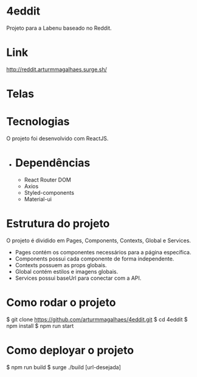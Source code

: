 # 4eddit
Projeto para a Labenu baseado no Reddit.

# Link
http://reddit.arturmmagalhaes.surge.sh/

# Telas


# Tecnologias
O projeto foi desenvolvido com ReactJS.

  - # Dependências
    - React Router DOM
    - Axios
    - Styled-components
    - Material-ui

# Estrutura do projeto

O projeto é dividido em Pages, Components, Contexts, Global e Services.
  - Pages contém os componentes necessários para a página específica.
  - Components possui cada componente de forma independente.
  - Contexts possuem as props globais.
  - Global contém estilos e imagens globais.
  - Services possui baseUrl para conectar com a API.

# Como rodar o projeto
  $ git clone https://github.com/arturmmagalhaes/4eddit.git
  $ cd 4eddit
  $ npm install
  $ npm run start

# Como deployar o projeto
  $ npm run build
  $ surge ./build [url-desejada]
  
